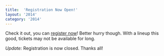 ```yaml
---
title:  'Registration Now Open!'
layout: '2014'
category: '2014'
---
```

Check it out, you can [register now](/2014/register)! Better hurry though. With a lineup this good, tickets may not be available for long.

*Update:* Registration is now closed. Thanks all!

